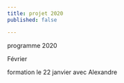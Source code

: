 ```yaml
---
title: projet 2020
published: false

---
```

programme 2020 

Février 

formation le 22 janvier avec Alexandre 